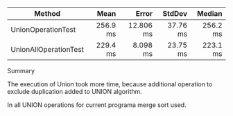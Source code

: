 |                Method |     Mean |     Error |   StdDev |   Median |
|---------------------- |---------:|----------:|---------:|---------:|
|    UnionOperationTest | 256.9 ms | 12.806 ms | 37.76 ms | 256.2 ms |
| UnionAllOperationTest | 229.4 ms |  8.098 ms | 23.75 ms | 223.1 ms |

Summary

The execution of Union took more time, because additional operation to exclude duplication added to UNION algorithm.

In all UNION operations for current programa merge sort used.
